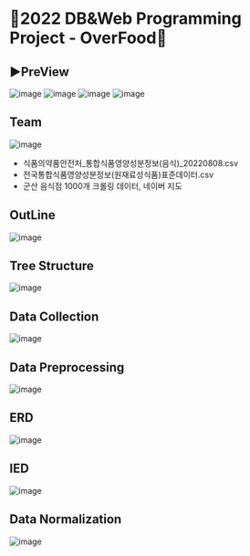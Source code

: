 # 🍖2022 DB&Web Programming Project - OverFood🍖
## ▶PreView
![image](https://github.com/jsb0315/OverFood/assets/97612957/f52435d0-50df-4ffa-85f8-7c4370e4a3ff)
![image](https://github.com/jsb0315/OverFood/assets/97612957/5257dd9a-0c07-4cfc-b403-faf07ae2e753)
![image](https://github.com/jsb0315/OverFood/assets/97612957/cbab1332-2510-44fb-a822-75aa73652e39)
![image](https://github.com/jsb0315/OverFood/assets/97612957/1e7657ed-cf67-4d9f-b8fd-44902e567292)
## Team
![image](https://github.com/jsb0315/OverFood/assets/97612957/5999d855-1cb6-4297-82c6-c718528d3029)
- 식품의약품안전처_통합식품영양성분정보(음식)_20220808.csv
- 전국통합식품영양성분정보(원재료성식품)표준데이터.csv
- 군산 음식점 1000개 크롤링 데이터, 네이버 지도


## OutLine
![image](https://github.com/jsb0315/OverFood/assets/97612957/c6b77d56-3f5e-482d-8078-7ee816990f15)
## Tree Structure
![image](https://github.com/jsb0315/OverFood/assets/97612957/48a34edc-8c4b-4923-9b7a-53d4584ce577)
## Data Collection

![image](https://github.com/jsb0315/OverFood/assets/97612957/ed1ed5fe-6187-46c2-81f4-50f3f0d84fe1)

## Data Preprocessing
![image](https://github.com/jsb0315/OverFood/assets/97612957/ee7cbb79-a924-48b1-824c-abae05f0c013)
## ERD
![image](https://github.com/jsb0315/OverFood/assets/97612957/dc949909-f78e-4f07-b63a-f102faa045e0)
## IED
![image](https://github.com/jsb0315/OverFood/assets/97612957/e95fdb88-9ae8-4eb5-8aea-e01a04d9e474)
## Data Normalization
![image](https://github.com/jsb0315/OverFood/assets/97612957/620f07e3-cd60-4632-ab28-a90c066d6aaf)
